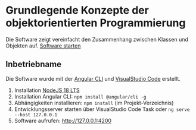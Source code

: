Grundlegende Konzepte der objektorientierten Programmierung
===========================================================

Die Software zeigt vereinfacht den Zusammenhang zwischen Klassen und Objekten auf.
[Software starten](https://tschuegge.github.io/Grundlegende-Konzepte-OOP/dist/)

Inbetriebname
-------------
Die Software wurde mit der [Angular CLI](https://cli.angular.io) und [VisualStudio Code](https://code.visualstudio.com) erstellt.
1. Installation [NodeJS 18 LTS](https://nodejs.org)
2. Installation Angular CLI: `npm install @angular/cli -g`
3. Abhängigkeiten installieren: `npm install` (im Projekt-Verzeichnis)
4. Entwicklungsserver starten über VisualStudio Code Task oder `ng serve --host 127.0.0.1`
5. Software aufrufen: http://127.0.0.1:4200
